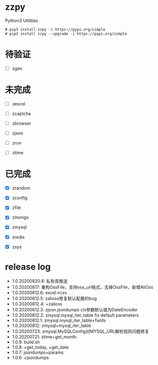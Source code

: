 # zzpy
Python3 Utilities
```shell
# pip3 install zzpy -i https://pypi.org/simple
# pip3 install zzpy --upgrade -i https://pypi.org/simple
```


# 待验证
- [ ] zgeo


# 未完成
- [ ] zexcel
- [ ] zcaptcha
- [ ] zbrowser
- [ ] zjson
- [ ] zrun
- [ ] ztime


# 已完成
- [x] zrandom
- [x] zconfig
- [x] zfile
- [x] zmongo
- [x] zmysql
- [x] zredis
- [x] zsys


# release log
* 1.0.20200820.8: 私有库推送
* 1.0.20200817: 重构OssFile，支持oss_url格式，去掉OssFile，新增AliOss
* 1.0.20200812.6: excel->csv
* 1.0.20200812.5: zalioss修复默认配置的bug
* 1.0.20200812.4: +zalioss
* 1.0.20200812.3: zjson.jsondumps cls参数默认值为DateEncoder
* 1.0.20200812.2: zmysql.mysql_iter_table fix default parameters
* 1.0.20200812.1: zmysql.mysql_iter_table+fields
* 1.0.20200812: zmysql+mysql_iter_table
* 1.0.20200723: zmysql.MySQLConfig对MYSQL_URL解析规则问题修复
* 1.0.20200721: ztime+get_month
* 1.0.9: build.sh
* 1.0.8: +get_today, +get_date
* 1.0.7: jsondumps+params
* 1.0.6: +jsondumps


